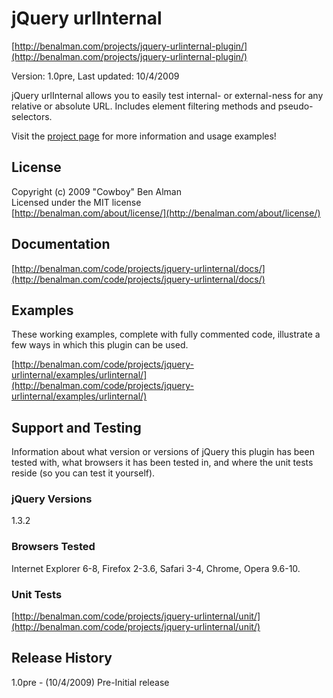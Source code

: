 # jQuery urlInternal #
[http://benalman.com/projects/jquery-urlinternal-plugin/](http://benalman.com/projects/jquery-urlinternal-plugin/)

Version: 1.0pre, Last updated: 10/4/2009

jQuery urlInternal allows you to easily test internal- or external-ness for any relative or absolute URL. Includes element filtering methods and pseudo-selectors.

Visit the [project page](http://benalman.com/projects/jquery-urlinternal-plugin/) for more information and usage examples!


## License ##
Copyright (c) 2009 "Cowboy" Ben Alman  
Licensed under the MIT license  
[http://benalman.com/about/license/](http://benalman.com/about/license/)


## Documentation ##
[http://benalman.com/code/projects/jquery-urlinternal/docs/](http://benalman.com/code/projects/jquery-urlinternal/docs/)


## Examples ##
These working examples, complete with fully commented code, illustrate a few
ways in which this plugin can be used.

[http://benalman.com/code/projects/jquery-urlinternal/examples/urlinternal/](http://benalman.com/code/projects/jquery-urlinternal/examples/urlinternal/)

## Support and Testing ##
Information about what version or versions of jQuery this plugin has been
tested with, what browsers it has been tested in, and where the unit tests
reside (so you can test it yourself).

### jQuery Versions ###
1.3.2

### Browsers Tested ###
Internet Explorer 6-8, Firefox 2-3.6, Safari 3-4, Chrome, Opera 9.6-10.

### Unit Tests ###
[http://benalman.com/code/projects/jquery-urlinternal/unit/](http://benalman.com/code/projects/jquery-urlinternal/unit/)


## Release History ##

1.0pre - (10/4/2009) Pre-Initial release
